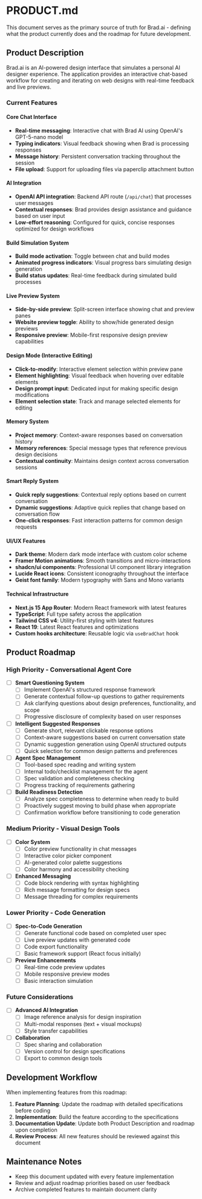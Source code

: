 # PRODUCT.md

This document serves as the primary source of truth for Brad.ai - defining what the product currently does and the roadmap for future development.

## Product Description

Brad.ai is an AI-powered design interface that simulates a personal AI designer experience. The application provides an interactive chat-based workflow for creating and iterating on web designs with real-time feedback and live previews.

### Current Features

#### Core Chat Interface
- **Real-time messaging**: Interactive chat with Brad AI using OpenAI's GPT-5-nano model
- **Typing indicators**: Visual feedback showing when Brad is processing responses
- **Message history**: Persistent conversation tracking throughout the session
- **File upload**: Support for uploading files via paperclip attachment button

#### AI Integration
- **OpenAI API integration**: Backend API route (`/api/chat`) that processes user messages
- **Contextual responses**: Brad provides design assistance and guidance based on user input
- **Low-effort reasoning**: Configured for quick, concise responses optimized for design workflows

#### Build Simulation System
- **Build mode activation**: Toggle between chat and build modes
- **Animated progress indicators**: Visual progress bars simulating design generation
- **Build status updates**: Real-time feedback during simulated build processes

#### Live Preview System
- **Side-by-side preview**: Split-screen interface showing chat and preview panes
- **Website preview toggle**: Ability to show/hide generated design previews
- **Responsive preview**: Mobile-first responsive design preview capabilities

#### Design Mode (Interactive Editing)
- **Click-to-modify**: Interactive element selection within preview pane
- **Element highlighting**: Visual feedback when hovering over editable elements
- **Design prompt input**: Dedicated input for making specific design modifications
- **Element selection state**: Track and manage selected elements for editing

#### Memory System
- **Project memory**: Context-aware responses based on conversation history
- **Memory references**: Special message types that reference previous design decisions
- **Contextual continuity**: Maintains design context across conversation sessions

#### Smart Reply System
- **Quick reply suggestions**: Contextual reply options based on current conversation
- **Dynamic suggestions**: Adaptive quick replies that change based on conversation flow
- **One-click responses**: Fast interaction patterns for common design requests

#### UI/UX Features
- **Dark theme**: Modern dark mode interface with custom color scheme
- **Framer Motion animations**: Smooth transitions and micro-interactions
- **shadcn/ui components**: Professional UI component library integration
- **Lucide React icons**: Consistent iconography throughout the interface
- **Geist font family**: Modern typography with Sans and Mono variants

#### Technical Infrastructure
- **Next.js 15 App Router**: Modern React framework with latest features
- **TypeScript**: Full type safety across the application
- **Tailwind CSS v4**: Utility-first styling with latest features
- **React 19**: Latest React features and optimizations
- **Custom hooks architecture**: Reusable logic via `useBradChat` hook

## Product Roadmap

### High Priority - Conversational Agent Core

- [ ] **Smart Questioning System**
  - [ ] Implement OpenAI's structured response framework
  - [ ] Generate contextual follow-up questions to gather requirements
  - [ ] Ask clarifying questions about design preferences, functionality, and scope
  - [ ] Progressive disclosure of complexity based on user responses

- [ ] **Intelligent Suggested Responses**
  - [ ] Generate short, relevant clickable response options
  - [ ] Context-aware suggestions based on current conversation state
  - [ ] Dynamic suggestion generation using OpenAI structured outputs
  - [ ] Quick selection for common design patterns and preferences

- [ ] **Agent Spec Management**
  - [ ] Tool-based spec reading and writing system
  - [ ] Internal todo/checklist management for the agent
  - [ ] Spec validation and completeness checking
  - [ ] Progress tracking of requirements gathering

- [ ] **Build Readiness Detection**
  - [ ] Analyze spec completeness to determine when ready to build
  - [ ] Proactively suggest moving to build phase when appropriate
  - [ ] Confirmation workflow before transitioning to code generation

### Medium Priority - Visual Design Tools

- [ ] **Color System**
  - [ ] Color preview functionality in chat messages
  - [ ] Interactive color picker component
  - [ ] AI-generated color palette suggestions
  - [ ] Color harmony and accessibility checking

- [ ] **Enhanced Messaging**
  - [ ] Code block rendering with syntax highlighting
  - [ ] Rich message formatting for design specs
  - [ ] Message threading for complex requirements

### Lower Priority - Code Generation

- [ ] **Spec-to-Code Generation**
  - [ ] Generate functional code based on completed user spec
  - [ ] Live preview updates with generated code
  - [ ] Code export functionality
  - [ ] Basic framework support (React focus initially)

- [ ] **Preview Enhancements**
  - [ ] Real-time code preview updates
  - [ ] Mobile responsive preview modes
  - [ ] Basic interaction simulation

### Future Considerations

- [ ] **Advanced AI Integration**
  - [ ] Image reference analysis for design inspiration
  - [ ] Multi-modal responses (text + visual mockups)
  - [ ] Style transfer capabilities

- [ ] **Collaboration**
  - [ ] Spec sharing and collaboration
  - [ ] Version control for design specifications
  - [ ] Export to common design tools

## Development Workflow

When implementing features from this roadmap:

1. **Feature Planning**: Update the roadmap with detailed specifications before coding
2. **Implementation**: Build the feature according to the specifications
3. **Documentation Update**: Update both Product Description and roadmap upon completion
4. **Review Process**: All new features should be reviewed against this document

## Maintenance Notes

- Keep this document updated with every feature implementation
- Review and adjust roadmap priorities based on user feedback
- Archive completed features to maintain document clarity
